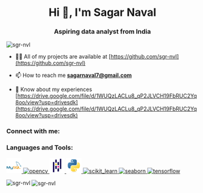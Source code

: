 <h1 align="center">Hi 👋, I'm Sagar Naval</h1>
<h3 align="center">Aspiring data analyst from India</h3>

<p align="left"> <img src="https://komarev.com/ghpvc/?username=sgr-nvl&label=Profile%20views&color=0e75b6&style=flat" alt="sgr-nvl" /> </p>

- 👨‍💻 All of my projects are available at [https://github.com/sgr-nvl](https://github.com/sgr-nvl)

- 📫 How to reach me **sagarnaval7@gmail.com**

- 📄 Know about my experiences [https://drive.google.com/file/d/1WUQzLACLu8_qP2JLVCH19FbRUC2Yq8oo/view?usp=drivesdk](https://drive.google.com/file/d/1WUQzLACLu8_qP2JLVCH19FbRUC2Yq8oo/view?usp=drivesdk)

<h3 align="left">Connect with me:</h3>
<p align="left">
</p>

<h3 align="left">Languages and Tools:</h3>
<p align="left"> <a href="https://www.mysql.com/" target="_blank" rel="noreferrer"> <img src="https://raw.githubusercontent.com/devicons/devicon/master/icons/mysql/mysql-original-wordmark.svg" alt="mysql" width="40" height="40"/> </a> <a href="https://opencv.org/" target="_blank" rel="noreferrer"> <img src="https://www.vectorlogo.zone/logos/opencv/opencv-icon.svg" alt="opencv" width="40" height="40"/> </a> <a href="https://pandas.pydata.org/" target="_blank" rel="noreferrer"> <img src="https://raw.githubusercontent.com/devicons/devicon/2ae2a900d2f041da66e950e4d48052658d850630/icons/pandas/pandas-original.svg" alt="pandas" width="40" height="40"/> </a> <a href="https://www.python.org" target="_blank" rel="noreferrer"> <img src="https://raw.githubusercontent.com/devicons/devicon/master/icons/python/python-original.svg" alt="python" width="40" height="40"/> </a> <a href="https://scikit-learn.org/" target="_blank" rel="noreferrer"> <img src="https://upload.wikimedia.org/wikipedia/commons/0/05/Scikit_learn_logo_small.svg" alt="scikit_learn" width="40" height="40"/> </a> <a href="https://seaborn.pydata.org/" target="_blank" rel="noreferrer"> <img src="https://seaborn.pydata.org/_images/logo-mark-lightbg.svg" alt="seaborn" width="40" height="40"/> </a> <a href="https://www.tensorflow.org" target="_blank" rel="noreferrer"> <img src="https://www.vectorlogo.zone/logos/tensorflow/tensorflow-icon.svg" alt="tensorflow" width="40" height="40"/> </a> </p>

<p><img align="left" src="https://github-readme-stats.vercel.app/api/top-langs?username=sgr-nvl&show_icons=true&locale=en&layout=compact" alt="sgr-nvl" /></p>

<p>&nbsp;<img align="center" src="https://github-readme-stats.vercel.app/api?username=sgr-nvl&show_icons=true&locale=en" alt="sgr-nvl" /></p>
